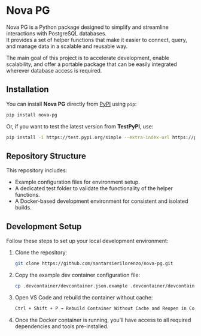 # Nova PG

Nova PG is a Python package designed to simplify and streamline interactions with PostgreSQL databases.  
It provides a set of helper functions that make it easier to connect, query, and manage data in a scalable and reusable way.

The main goal of this project is to accelerate development, enable scalability, and offer a portable package that can be easily integrated wherever database access is required.

## Installation
You can install **Nova PG** directly from [PyPI](https://pypi.org) using `pip`:

```bash
pip install nova-pg
```

Or, if you want to test the latest version from **TestPyPI**, use:

```bash
pip install -i https://test.pypi.org/simple --extra-index-url https://pypi.org/simple nova-pg
```

## Repository Structure
This repository includes:
- Example configuration files for environment setup.
- A dedicated test folder to validate the functionality of the helper functions.
- A Docker-based development environment for consistent and isolated builds.



## Development Setup
Follow these steps to set up your local development environment:

1. Clone the repository:
   ```bash
   git clone https://github.com/santarsierilorenzo/nova-pg.git
   ```

2. Copy the example dev container configuration file:
   ```bash
   cp .devcontainer/devcontainer.json.example .devcontainer/devcontainer.json
   ```

3. Open VS Code and rebuild the container without cache:
   ```bash
   Ctrl + Shift + P → Rebuild Container Without Cache and Reopen in Container
   ```

4. Once the Docker container is running, you’ll have access to all required dependencies and tools pre-installed.
